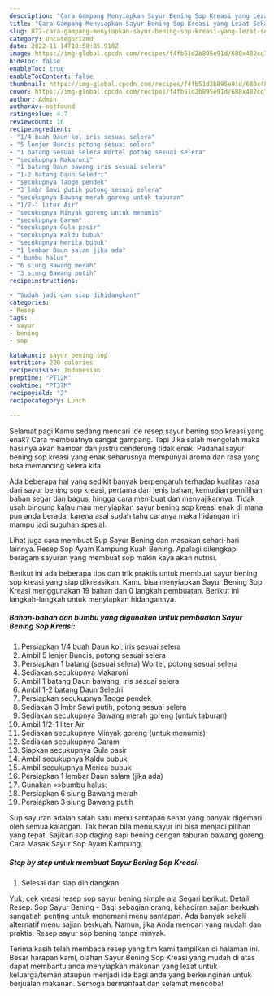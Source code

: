 ```yaml
---
description: "Cara Gampang Menyiapkan Sayur Bening Sop Kreasi yang Lezat Sekali"
title: "Cara Gampang Menyiapkan Sayur Bening Sop Kreasi yang Lezat Sekali"
slug: 877-cara-gampang-menyiapkan-sayur-bening-sop-kreasi-yang-lezat-sekali
category: Uncategorized
date: 2022-11-14T10:58:05.910Z
image: https://img-global.cpcdn.com/recipes/f4fb51d2b895e91d/680x482cq70/sayur-bening-sop-kreasi-foto-resep-utama.jpg
hideToc: false
enableToc: true
enableTocContent: false
thumbnail: https://img-global.cpcdn.com/recipes/f4fb51d2b895e91d/680x482cq70/sayur-bening-sop-kreasi-foto-resep-utama.jpg
cover: https://img-global.cpcdn.com/recipes/f4fb51d2b895e91d/680x482cq70/sayur-bening-sop-kreasi-foto-resep-utama.jpg
author: Admin
authorAv: notfound
ratingvalue: 4.7
reviewcount: 16
recipeingredient:
- "1/4 buah Daun kol iris sesuai selera"
- "5 lenjer Buncis potong sesuai selera"
- "1 batang sesuai selera Wortel potong sesuai selera"
- "secukupnya Makaroni"
- "1 batang Daun bawang iris sesuai selera"
- "1-2 batang Daun Seledri"
- "secukupnya Taoge pendek"
- "3 lmbr Sawi putih potong sesuai selera"
- "secukupnya Bawang merah goreng untuk taburan"
- "1/2-1 liter Air"
- "secukupnya Minyak goreng untuk menumis"
- "secukupnya Garam"
- "secukupnya Gula pasir"
- "secukupnya Kaldu bubuk"
- "secukupnya Merica bubuk"
- "1 lembar Daun salam jika ada"
- " bumbu halus"
- "6 siung Bawang merah"
- "3 siung Bawang putih"
recipeinstructions:

- "Sudah jadi dan siap dihidangkan!"
categories:
- Resep
tags:
- sayur
- bening
- sop

katakunci: sayur bening sop 
nutrition: 220 calories
recipecuisine: Indonesian
preptime: "PT12M"
cooktime: "PT37M"
recipeyield: "2"
recipecategory: Lunch

---
```



Selamat pagi Kamu sedang mencari ide resep sayur bening sop kreasi yang enak? Cara membuatnya sangat gampang. Tapi Jika salah mengolah maka hasilnya akan hambar dan justru cenderung tidak enak. Padahal sayur bening sop kreasi yang enak seharusnya mempunyai aroma dan rasa yang bisa memancing selera kita.


Ada beberapa hal yang sedikit banyak berpengaruh terhadap kualitas rasa dari sayur bening sop kreasi, pertama dari jenis bahan, kemudian pemilihan bahan segar dan bagus, hingga cara membuat dan menyajikannya. Tidak usah bingung kalau mau menyiapkan sayur bening sop kreasi enak di mana pun anda berada, karena asal sudah tahu caranya maka hidangan ini mampu jadi suguhan spesial.

Lihat juga cara membuat Sup Sayur Bening dan masakan sehari-hari lainnya. Resep Sop Ayam Kampung Kuah Bening. Apalagi dilengkapi beragam sayuran yang membuat sop makin kaya akan nutrisi.


Berikut ini ada beberapa tips dan trik praktis untuk membuat sayur bening sop kreasi yang siap dikreasikan. Kamu bisa menyiapkan Sayur Bening Sop Kreasi menggunakan 19 bahan dan 0 langkah pembuatan. Berikut ini langkah-langkah untuk menyiapkan hidangannya.

<!--inarticleads1-->

##### Bahan-bahan dan bumbu yang digunakan untuk pembuatan Sayur Bening Sop Kreasi:

1. Persiapkan 1/4 buah Daun kol, iris sesuai selera
1. Ambil 5 lenjer Buncis, potong sesuai selera
1. Persiapkan 1 batang (sesuai selera) Wortel, potong sesuai selera
1. Sediakan secukupnya Makaroni
1. Ambil 1 batang Daun bawang, iris sesuai selera
1. Ambil 1-2 batang Daun Seledri
1. Persiapkan secukupnya Taoge pendek
1. Sediakan 3 lmbr Sawi putih, potong sesuai selera
1. Sediakan secukupnya Bawang merah goreng (untuk taburan)
1. Ambil 1/2-1 liter Air
1. Sediakan secukupnya Minyak goreng (untuk menumis)
1. Sediakan secukupnya Garam
1. Siapkan secukupnya Gula pasir
1. Ambil secukupnya Kaldu bubuk
1. Ambil secukupnya Merica bubuk
1. Persiapkan 1 lembar Daun salam (jika ada)
1. Gunakan  »»bumbu halus:
1. Persiapkan 6 siung Bawang merah
1. Persiapkan 3 siung Bawang putih


Sup sayuran adalah salah satu menu santapan sehat yang banyak digemari oleh semua kalangan. Tak heran bila menu sayur ini bisa menjadi pilihan yang tepat. Sajikan sop daging sapi bening dengan taburan bawang goreng. Cara Masak Sayur Sop Ayam Kampung. 

<!--inarticleads2-->

##### Step by step untuk membuat Sayur Bening Sop Kreasi:


1. Selesai dan siap dihidangkan!

Yuk, cek kreasi resep sop sayur bening simple ala Segari berikut: Detail Resep. Sop Sayur Bening - Bagi sebagian orang, kehadiran sajian berkuah sangatlah penting untuk menemani menu santapan. Ada banyak sekali alternatif menu sajian berkuah. Namun, jika Anda mencari yang mudah dan praktis. Resep sayur sop bening tanpa minyak. 

Terima kasih telah membaca resep yang tim kami tampilkan di halaman ini. Besar harapan kami, olahan Sayur Bening Sop Kreasi yang mudah di atas dapat membantu anda menyiapkan makanan yang lezat untuk keluarga/teman ataupun menjadi ide bagi anda yang berkeinginan untuk berjualan makanan. Semoga bermanfaat dan selamat mencoba!
